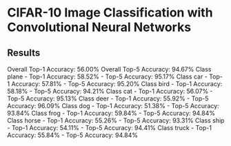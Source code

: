 # CIFAR-10 Image Classification with Convolutional Neural Networks


## Results

Overall Top-1 Accuracy: 56.00%
Overall Top-5 Accuracy: 94.67%
Class plane - Top-1 Accuracy: 58.52% - Top-5 Accuracy: 95.17%
Class car - Top-1 Accuracy: 57.81% - Top-5 Accuracy: 95.20%
Class bird - Top-1 Accuracy: 58.18% - Top-5 Accuracy: 94.21%
Class cat - Top-1 Accuracy: 56.07% - Top-5 Accuracy: 95.13%
Class deer - Top-1 Accuracy: 55.92% - Top-5 Accuracy: 96.09%
Class dog - Top-1 Accuracy: 51.38% - Top-5 Accuracy: 93.84%
Class frog - Top-1 Accuracy: 59.84% - Top-5 Accuracy: 94.84%
Class horse - Top-1 Accuracy: 55.26% - Top-5 Accuracy: 93.31%
Class ship - Top-1 Accuracy: 54.11% - Top-5 Accuracy: 94.41%
Class truck - Top-1 Accuracy: 55.84% - Top-5 Accuracy: 94.84%